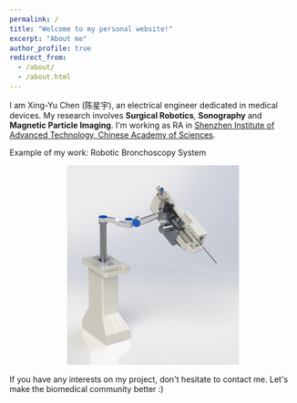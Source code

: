 ```yaml
---
permalink: /
title: "Welcome to my personal website!"
excerpt: "About me"
author_profile: true
redirect_from: 
  - /about/
  - /about.html
---
```


<style>
img{
    width: 60%;
    padding-left: 20%;
}
</style>

[//]: # (This is the front page of a website that is powered by the [academicpages template]&#40;h3ttps://github.com/academicpages/academicpages.github.io&#41; and hosted on GitHub pages. [GitHub pages]&#40;https://pages.github.com&#41; is a free service in which websites are built and hosted from code and data stored in a GitHub repository, automatically updating when a new commit is made to the respository. This template was forked from the [Minimal Mistakes Jekyll Theme]&#40;https://mmistakes.github.io/minimal-mistakes/&#41; created by Michael Rose, and then extended to support the kinds of content that academics have: publications, talks, teaching, a portfolio, blog posts, and a dynamically-generated CV. You can fork [this repository]&#40;https://github.com/academicpages/academicpages.github.io&#41; right now, modify the configuration and markdown files, add your own PDFs and other content, and have your own site for free, with no ads! An older version of this template powers my own personal website at [stuartgeiger.com]&#40;http://stuartgeiger.com&#41;, which uses [this Github repository]&#40;https://github.com/staeiou/staeiou.github.io&#41;.)
I am Xing-Yu Chen (陈星宇), an electrical engineer dedicated in medical devices. My research involves __Surgical Robotics__, __Sonography__ and __Magnetic Particle Imaging__. 
I'm working as RA in [Shenzhen Institute of Advanced Technology, Chinese Academy of Sciences](https://english.siat.ac.cn/).  



Example of my work: Robotic Bronchoscopy System

![foto](/images/robot.jpg)

If you have any interests on my project, don't hesitate to contact me. Let's make the biomedical community better :)
